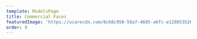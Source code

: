 ```yaml
---
template: ModelsPage
title: Commercial Faces
featuredImage: 'https://ucarecdn.com/8cb8c958-58a7-4685-a6fc-e12805352681/'
order: 9
---
```



